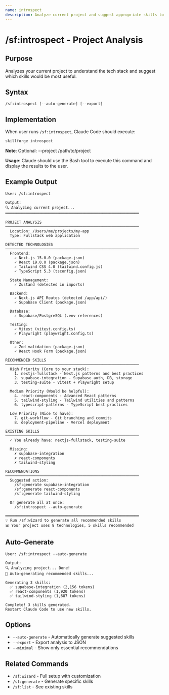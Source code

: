 ```yaml
---
name: introspect
description: Analyze current project and suggest appropriate skills to generate
---
```


# /sf:introspect - Project Analysis

## Purpose
Analyzes your current project to understand the tech stack and suggest which skills would be most useful.

## Syntax
```
/sf:introspect [--auto-generate] [--export]
```


## Implementation

When user runs `/sf:introspect`, Claude Code should execute:

```bash
skillforge introspect
```

**Note**: Optional: --project /path/to/project

**Usage**: Claude should use the Bash tool to execute this command and display the results to the user.

## Example Output

```
User: /sf:introspect

Output:
🔍 Analyzing current project...
═══════════════════════════════════════════════════════════

PROJECT ANALYSIS
───────────────────────────────────────────────────────────
  Location: /Users/me/projects/my-app
  Type: Fullstack web application

DETECTED TECHNOLOGIES
───────────────────────────────────────────────────────────
  Frontend:
    ✓ Next.js 15.0.0 (package.json)
    ✓ React 19.0.0 (package.json)
    ✓ Tailwind CSS 4.0 (tailwind.config.js)
    ✓ TypeScript 5.3 (tsconfig.json)

  State Management:
    ✓ Zustand (detected in imports)

  Backend:
    ✓ Next.js API Routes (detected /app/api/)
    ✓ Supabase Client (package.json)

  Database:
    ✓ Supabase/PostgreSQL (.env references)

  Testing:
    ✓ Vitest (vitest.config.ts)
    ✓ Playwright (playwright.config.ts)

  Other:
    ✓ Zod validation (package.json)
    ✓ React Hook Form (package.json)

RECOMMENDED SKILLS
───────────────────────────────────────────────────────────
  High Priority (Core to your stack):
    1. nextjs-fullstack - Next.js patterns and best practices
    2. supabase-integration - Supabase auth, DB, storage
    3. testing-suite - Vitest + Playwright setup

  Medium Priority (Would be helpful):
    4. react-components - Advanced React patterns
    5. tailwind-styling - Tailwind utilities and patterns
    6. typescript-patterns - TypeScript best practices

  Low Priority (Nice to have):
    7. git-workflow - Git branching and commits
    8. deployment-pipeline - Vercel deployment

EXISTING SKILLS
───────────────────────────────────────────────────────────
  ✓ You already have: nextjs-fullstack, testing-suite

  Missing:
    ✗ supabase-integration
    ✗ react-components
    ✗ tailwind-styling

RECOMMENDATIONS
───────────────────────────────────────────────────────────
  Suggested action:
    /sf:generate supabase-integration
    /sf:generate react-components
    /sf:generate tailwind-styling

  Or generate all at once:
    /sf:introspect --auto-generate

═══════════════════════════════════════════════════════════
💡 Run /sf:wizard to generate all recommended skills
📊 Your project uses 8 technologies, 5 skills recommended
```

## Auto-Generate

```
User: /sf:introspect --auto-generate

Output:
🔍 Analyzing project... Done!
🚀 Auto-generating recommended skills...

Generating 3 skills:
  ✅ supabase-integration (2,156 tokens)
  ✅ react-components (1,920 tokens)
  ✅ tailwind-styling (1,687 tokens)

Complete! 3 skills generated.
Restart Claude Code to use new skills.
```

## Options
- `--auto-generate` - Automatically generate suggested skills
- `--export` - Export analysis to JSON
- `--minimal` - Show only essential recommendations

## Related Commands
- `/sf:wizard` - Full setup with customization
- `/sf:generate` - Generate specific skills
- `/sf:list` - See existing skills
